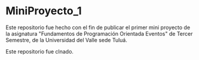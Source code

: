 # MiniProyecto_1
Este repositorio fue hecho con el fin de publicar el primer mini proyecto de la asignatura "Fundamentos de Programación Orientada Eventos" de Tercer Semestre, de la Universidad del Valle sede Tuluá.

Este repositorio fue clnado.

